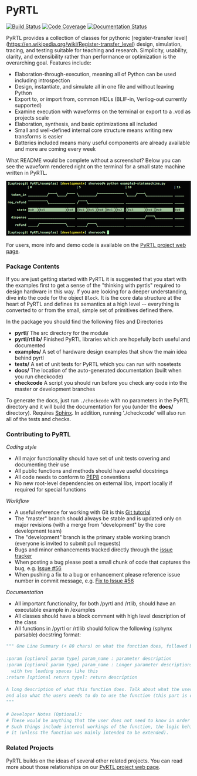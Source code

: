 PyRTL
=====

[![Build Status](https://travis-ci.org/UCSBarchlab/PyRTL.svg)](https://travis-ci.org/UCSBarchlab/PyRTL)
[![Code Coverage](https://codecov.io/github/UCSBarchlab/PyRTL/coverage.svg?branch=master)](https://codecov.io/github/UCSBarchlab/PyRTL?branch=master)
[![Documentation Status](https://readthedocs.org/projects/pyrtl/badge/?version=latest)](http://pyrtl.readthedocs.org/en/latest/?badge=latest)

PyRTL provides a collection of classes for pythonic [register-transfer level] (https://en.wikipedia.org/wiki/Register-transfer_level) design, simulation, tracing, and testing 
suitable for teaching and research. Simplicity, usability, clarity, and extensibility rather than
performance or optimization is the overarching goal.  Features include:

* Elaboration-through-execution, meaning all of Python can be used including introspection
* Design, instantiate, and simulate all in one file and without leaving Python
* Export to, or import from, common HDLs (BLIF-in, Verilog-out currently supported)
* Examine execution with waveforms on the terminal or export to a .vcd as projects scale
* Elaboration, synthesis, and basic optimizations all included
* Small and well-defined internal core structure means writing new transforms is easier
* Batteries included means many useful components are already available and more are coming every week

What README would be complete without a screenshot?  Below you can see the waveform rendered right on the terminal for a small state machine written in PyRTL.

![Command-line waveform for PyRTL state machine]( docs/screenshots/pyrtl-statemachine.png?raw=true "PyRTL State Machine Screenshot")

For users, more info and demo code is available on the [PyRTL project web page](http://ucsbarchlab.github.io/PyRTL/).

### Package Contents

If you are just getting started with PyRTL it is suggested that you start with the examples first
to get a sense of the "thinking with pyrtls" required to design hardware in this way.  If you are looking
for a deeper understanding, dive into the code for the object `Block`. It is the core data structure at the heart of
PyRTL and defines its semantics at a high level -- everything is converted to or from the small, simple set of
primitives defined there.

In the package you should find the following files and Directories
* **pyrtl/**  The src directory for the module
* **pyrtl/rtllib/** Finished PyRTL libraries which are hopefully both useful and documented
* **examples/** A set of hardware design examples that show the main idea behind pyrtl
* **tests/**    A set of unit tests for PyRTL which you can run with nosetests
* **docs/** The location of the auto-generated documentation (built when you run checkcode)
* **checkcode** A script you should run before you check any code into the master or development branches

To generate the docs, just run `./checkcode` with no parameters in the PyRTL directory and it will 
build the documentation for you (under the **docs/** directory). Requires [Sphinx](http://sphinx-doc.org/). 
In addition, running './checkcode' will also run all of the tests and checks.


### Contributing to PyRTL

*Coding style*

* All major functionality should have set of unit tests covering and documenting their use
* All public functions and methods should have useful docstrings
* All code needs to conform to [PEP8](https://www.python.org/dev/peps/pep-0008/) conventions
* No new root-level dependencies on external libs, import locally if required for special functions

*Workflow*

* A useful reference for working with Git is this [Git tutorial](https://www.atlassian.com/git/tutorials/)
* The "master" branch should always be stable and is updated only on major revisions (with a merge from "development" by the core development team)
* The "development" branch is the primary stable working branch (everyone is invited to submit pull requests)
* Bugs and minor enhancements tracked directly through the [issue tracker](https://github.com/UCSBarchlab/PyRTL/issues)
* When posting a bug please post a small chunk of code that captures the bug, e.g. [Issue #56](https://github.com/UCSBarchlab/PyRTL/issues/56)
* When pushing a fix to a bug or enhancement please reference issue number in commit message, e.g. [Fix to Issue #56](https://github.com/UCSBarchlab/PyRTL/commit/1d5730db168a9e4490c580cb930075715468047a)

*Documentation*
* All important functionality, for both /pyrtl and /rtlib, should have an executable example in /examples
* All classes should have a block comment with high level description of the class
* All functions in /pyrtl or /rtllib should follow the following (sphynx parsable) docstring format: 
```python
""" One Line Summary (< 80 chars) on what the function does, followed by period.

:param [optional param type] param_name : parameter description 
:param [optional param type] param_name : Longer parameter descriptions take up a newline
  with two leading spaces like this
:return [optional return type]: return description

A long description of what this function does. Talk about what the user should expect from this function
and also what the users needs to do to use the function (this part is optional)
"""

# Developer Notes (Optional):
# These would be anything that the user does not need to know in order to use the functions.
# Such things include internal workings of the function, the logic behind it, how to extend
# it (unless the function was mainly intended to be extended). 
```

### Related Projects
PyRTL builds on the ideas of several other related projects.  You can read more about those relationships on our [PyRTL project web page](http://ucsbarchlab.github.io/PyRTL/).

